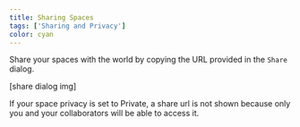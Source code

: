 ```yaml
---
title: Sharing Spaces
tags: ['Sharing and Privacy']
color: cyan
---
```


Share your spaces with the world by copying the URL provided in the `Share` dialog.

[share dialog img]

If your space privacy is set to Private, a share url is not shown because only you and your collaborators will be able to access it.